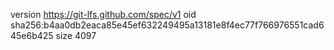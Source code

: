 version https://git-lfs.github.com/spec/v1
oid sha256:b4aa0db2eaca85e45ef632249495a13181e8f4ec77f766976551cad645e6b425
size 4097
